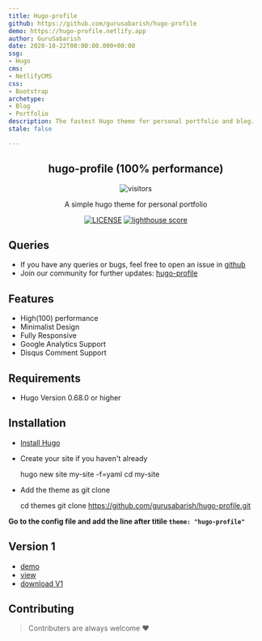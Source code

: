 ```yaml
---
title: Hugo-profile
github: https://github.com/gurusabarish/hugo-profile
demo: https://hugo-profile.netlify.app
author: GuruSabarish
date: 2020-10-22T00:00:00.000+00:00
ssg:
- Hugo
cms:
- NetlifyCMS
css:
- Bootstrap
archetype:
- Blog
- Portfolio
description: The fastest Hugo theme for personal portfolio and blog.
stale: false

---
```

<div align="center">

## hugo-profile (100% performance)

![visitors](https://visitor-badge.glitch.me/badge?page_id=https://github.com/gurusabarish/hugo-profile)

A simple hugo theme for personal portfolio

[![LICENSE](https://img.shields.io/github/license/mashape/apistatus.svg)](https://github.com/gurusabarish/hugo-profile/blob/master/LICENSE)
[![lighthouse score](https://img.shields.io/static/v1?label=Lighthouse%20Score&message=Good&color=green)](https://hugo-profile.netlify.app/)

</div>

## Queries

* If you have any queries or bugs, feel free to open an issue in [github](https://github.com/gurusabarish/hugo-profile/issues)
* Join our community for further updates: [hugo-profile](https://discord.gg/zgTajK4)

## Features

* High(100) performance
* Minimalist Design
* Fully Responsive
* Google Analytics Support
* Disqus Comment Support

## Requirements

* Hugo Version 0.68.0 or higher

## Installation

* [Install Hugo](https://gohugo.io/overview/installing)
* Create your site if you haven't already

    hugo new site my-site -f=yaml
    cd my-site

* Add the theme as git clone

    cd themes
    git clone https://github.com/gurusabarish/hugo-profile.git

<b>Go to the config file and add the line after titile `theme: "hugo-profile"` </b>

## Version 1

* [demo](https://hugo-profile-v1.netlify.app)
* [view](https://github.com/gurusabarish/hugo-profile/tree/V1.20)
* [download V1](https://github.com/gurusabarish/hugo-profile/archive/V1.20.zip)

## Contributing

> Contributers are always welcome :heart: